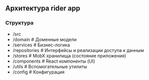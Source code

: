 ## Архитектура rider app

### Структура

- /src
- /domain # Доменные модели
- /services # Бизнес-логика
- /repositories # Интерфейсы и реализации доступа к данным
- /stores # MobX хранилища (состояние приложения)
- /components # React компоненты (UI)
- /utils # Вспомогательные утилиты
- /config # Конфигурация

